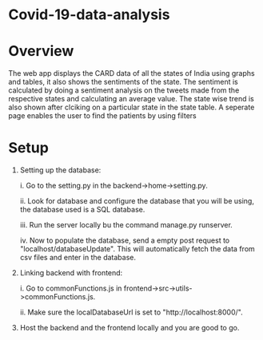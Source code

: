 # Covid-19-data-analysis

# Overview
The web app displays the CARD data of all the states of India using graphs and tables, it also shows the sentiments of the state. The sentiment is calculated by doing a sentiment analysis on the tweets made from the respective states and calculating an average value. The state wise trend is also shown after clciking on a particular state in the state table. A seperate page enables the user to find the patients by using filters 

# Setup
1. Setting up the database:

    i. Go to the setting.py in the backend->home->setting.py.
    
    ii. Look for database and configure the database that you will be using, the database used is a SQL database.
    
    iii. Run the server locally bu the command manage.py runserver.
    
    iv. Now to populate the database, send a empty post request to "localhost/databaseUpdate". This will automatically fetch the data from csv files and enter in the database.
    
2. Linking backend with frontend:

    i. Go to commonFunctions.js in frontend->src->utils->commonFunctions.js.
    
    ii. Make sure the localDatabaseUrl is set to "http://localhost:8000/".
    
3. Host the backend and the frontend locally and you are good to go.
